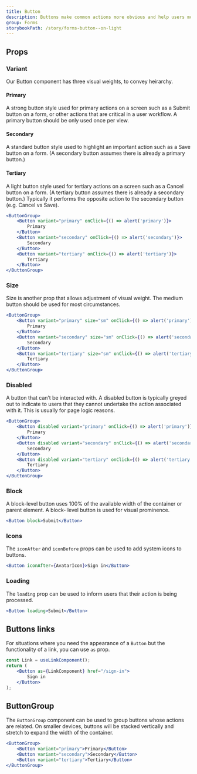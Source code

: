 ```yaml
---
title: Button
description: Buttons make common actions more obvious and help users more easily perform them. Buttons use labels and sometimes icons to communicate the action that will occur when the user touches them.
group: Forms
storybookPath: /story/forms-button--on-light
---
```


## Props

### Variant

Our Button component has three visual weights, to convey heirarchy.

#### Primary

A strong button style used for primary actions on a screen such as a Submit button on a form, or other actions that are critical in a user workflow. A primary button should be only used once per view.

#### Secondary

A standard button style used to highlight an important action such as a Save button on a form. (A secondary button assumes there is already a primary button.)

#### Tertiary

A light button style used for tertiary actions on a screen such as a Cancel button on a form. (A tertiary button assumes there is already a secondary button.) Typically it performs the opposite action to the secondary button (e.g. Cancel vs Save).

```jsx live
<ButtonGroup>
	<Button variant="primary" onClick={() => alert('primary')}>
		Primary
	</Button>
	<Button variant="secondary" onClick={() => alert('secondary')}>
		Secondary
	</Button>
	<Button variant="tertiary" onClick={() => alert('tertiary')}>
		Tertiary
	</Button>
</ButtonGroup>
```

### Size

Size is another prop that allows adjustment of visual weight. The medium button should be used for most circumstances.

```jsx live
<ButtonGroup>
	<Button variant="primary" size="sm" onClick={() => alert('primary')}>
		Primary
	</Button>
	<Button variant="secondary" size="sm" onClick={() => alert('secondary')}>
		Secondary
	</Button>
	<Button variant="tertiary" size="sm" onClick={() => alert('tertiary')}>
		Tertiary
	</Button>
</ButtonGroup>
```

### Disabled

A button that can’t be interacted with. A disabled button is typically greyed out to indicate to users that they cannot undertake the action associated with it. This is usually for page logic reasons.

```jsx live
<ButtonGroup>
	<Button disabled variant="primary" onClick={() => alert('primary')}>
		Primary
	</Button>
	<Button disabled variant="secondary" onClick={() => alert('secondary')}>
		Secondary
	</Button>
	<Button disabled variant="tertiary" onClick={() => alert('tertiary')}>
		Tertiary
	</Button>
</ButtonGroup>
```

### Block

A block-level button uses 100% of the available width of the container or parent element. A block- level button is used for visual prominence.

```jsx live
<Button block>Submit</Button>
```

### Icons

The `iconAfter` and `iconBefore` props can be used to add system icons to buttons.

```jsx live
<Button iconAfter={AvatarIcon}>Sign in</Button>
```

### Loading

The `loading` prop can be used to inform users that their action is being processed.

```jsx live
<Button loading>Submit</Button>
```

## Buttons links

For situations where you need the appearance of a `Button` but the functionality of a link, you can use `as` prop.

```jsx
const Link = useLinkComponent();
return (
	<Button as={LinkComponent} href="/sign-in">
		Sign in
	</Button>
);
```

## ButtonGroup

The `ButtonGroup` component can be used to group buttons whose actions are related. On smaller devices, buttons will be stacked vertically and stretch to expand the width of the container.

```jsx live
<ButtonGroup>
	<Button variant="primary">Primary</Button>
	<Button variant="secondary">Secondary</Button>
	<Button variant="tertiary">Tertiary</Button>
</ButtonGroup>
```
